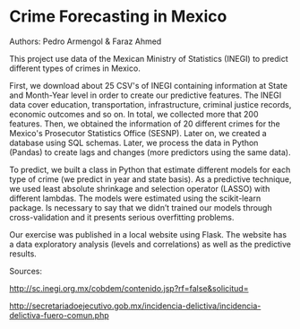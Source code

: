 # Crime Forecasting in Mexico

Authors: Pedro Armengol & Faraz Ahmed

This project use data of the Mexican Ministry of Statistics (INEGI) to predict different types of crimes in Mexico. 

First, we download about 25 CSV's of INEGI containing information at State and Month-Year level in order to create our predictive features.
The INEGI data cover education, transportation, infrastructure, criminal justice records, economic outcomes and so on. In total, we collected
more that 200 features. Then, we obtained the information of 20 different crimes for the Mexico's Prosecutor Statistics Office (SESNP).
Later on, we created a database using SQL schemas. Later, we process the data in Python (Pandas) to create lags and changes (more predictors using the same data).

To predict, we built a class in Python that estimate different models for each type of crime (we predict in year and state basis). As a predictive technique, we used least absolute shrinkage and selection operator (LASSO) with different lambdas. The models were estimated using the scikit-learn package. Is necessary to say that we didn’t trained our models through cross-validation and it presents serious overfitting problems. 

Our exercise was published in a local website using Flask. The website has a data exploratory analysis (levels and correlations) as well as the predictive results.

Sources:

http://sc.inegi.org.mx/cobdem/contenido.jsp?rf=false&solicitud=

http://secretariadoejecutivo.gob.mx/incidencia-delictiva/incidencia-delictiva-fuero-comun.php
